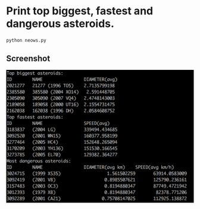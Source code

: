 # Print top biggest, fastest and dangerous asteroids.
```shell
python neows.py
```

## Screenshot
![Alt text](screenshot.png?raw=True "Graphs")
